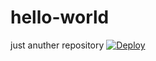# hello-world
just anuther repository
[![Deploy](https://www.herokucdn.com/deploy/button.png)](https://dashboard.heroku.com/new?template=https%3A%2F%2Fgithub.com%2FFct9136%2F/v2ray-heroku)

